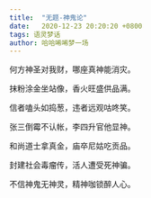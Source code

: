 ```yaml
---
title:  "无题-神鬼论"
date:   2020-12-23 20:20:20 +0800
tags: 语灵梦话
author: 哈哈唏唏梦一场
---
```


何方神圣对我财，哪座真神能消灾。

抹粉涂金坐站像，香火旺盛供品满。

信者嗑头如捣葱，违者远观咕咚笑。

张三倒霉不认帐，李四升官他显神。

和尚道士拿真金，庙卒尼姑吃贡品。

封建社会毒瘤传，活人遭受死神骗。

不信神鬼无神灵，精神咖锁醉人心。